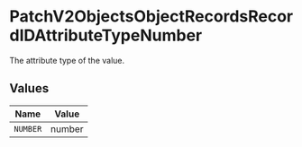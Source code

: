 # PatchV2ObjectsObjectRecordsRecordIDAttributeTypeNumber

The attribute type of the value.


## Values

| Name     | Value    |
| -------- | -------- |
| `NUMBER` | number   |
